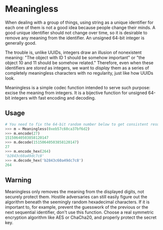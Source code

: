 # Meaningless

When dealing with a group of things, using string as a unique identifier for each one of them is not a good idea because people change their minds. A good unique identifier should not change over time, so it is desirable to remove any meaning from the identifier. An unsigned 64-bit integer is generally good.

The trouble is, unlike UUIDs, integers draw an illusion of nonexistent meaning: "The object with ID 1 should be somehow important" or "the object 10 and 11 should be somehow related." Therefore, even when these identifiers are _stored_ as integers, we want to _display_ them as a series of completely meaningless characters with no regularity, just like how UUIDs look.

Meaningless is a simple codec function intended to serve such purpose: excise the meaning from integers. It is a bijective function for unsigned 64-bit integers with fast encoding and decoding.

## Usage

```python
# You need to fix the 64-bit random number below to get consistent results.
>>> m = Meaningless(0xeb57c60ca37bf6d2)
>>> m.encode(27)
15150640503858120147
>>> m.decode(15150640503858120147)
27
>>> m.encode_hex(264)
'b2843c60a49dc7c8'
>>> m.decode_hex('b2843c60a49dc7c8')
264
```

## Warning

Meaningless only removes the meaning from the displayed digits, not securely protect them. Hostile adversaries can still easily figure out the algorithm beneath the seemingly random hexadecimal characters. If it is important to, for example, prevent the guesswork of the previous or the next sequential identifier, don't use this function. Choose a real symmetric encryption algorithm like AES or ChaCha20, and properly protect the secret key.
